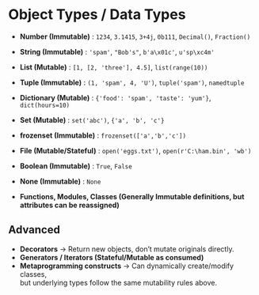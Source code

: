 # Object Types / Data Types

- **Number (Immutable)** : `1234`, `3.1415`, `3+4j`, `0b111`, `Decimal()`, `Fraction()`
- **String (Immutable)** : `'spam'`, `"Bob's"`, `b'a\x01c'`, `u'sp\xc4m'`
- **List (Mutable)** : `[1, [2, 'three'], 4.5]`, `list(range(10))`
- **Tuple (Immutable)** : `(1, 'spam', 4, 'U')`, `tuple('spam')`, `namedtuple`
- **Dictionary (Mutable)** : `{'food': 'spam', 'taste': 'yum'}`, `dict(hours=10)`
- **Set (Mutable)** : `set('abc')`, `{'a', 'b', 'c'}`
- **frozenset (Immutable)** : `frozenset(['a','b','c'])`

- **File (Mutable/Stateful)** : `open('eggs.txt')`, `open(r'C:\ham.bin', 'wb')`

- **Boolean (Immutable)** : `True`, `False`
- **None (Immutable)** : `None`
- **Functions, Modules, Classes (Generally Immutable definitions, 
  but attributes can be reassigned)**

## Advanced
- **Decorators** → Return new objects, don’t mutate originals directly.  
- **Generators / Iterators (Stateful/Mutable as consumed)**  
- **Metaprogramming constructs** → Can dynamically create/modify classes,  
  but underlying types follow the same mutability rules above.
